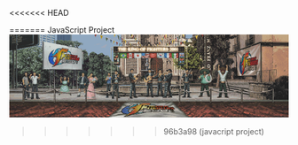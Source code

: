 <<<<<<< HEAD

=======
JavaScript Project
![example](/static/images/background/0.gif)
>>>>>>> 96b3a98 (javacript project)
